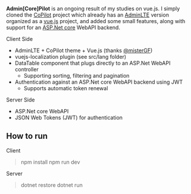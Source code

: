 **Admin[Core]Pilot** is an ongoing result of my studies on vue.js. I simply cloned the [CoPilot](http://github.com/misterGF/CoPilot) project which already has an [AdminLTE](https://almsaeedstudio.com/) version organized as a [vue.js](https://vuejs.org/) project, and added some small features, along with support for an [ASP.Net core](http://dot.net/core) WebAPI backend.

Client Side

 - AdminLTE + CoPilot theme + Vue.js (thanks [@misterGF](http://github.com/misterGF/CoPilot))
 - vuejs-localization plugin (see src/lang folder)
 - DataTable component that plugs directly to an ASP.Net WebAPI controller
	 - Supporting sorting, filtering and pagination
 - Authentication against an ASP.Net core WebAPI backend using JWT
	 - Supports automatic token renewal

Server Side

- ASP.Net core WebAPI
- JSON Web Tokens (JWT) for authentication


How to run
-------------------

Client

> npm install
> npm run dev

Server

> dotnet restore
> dotnet run
